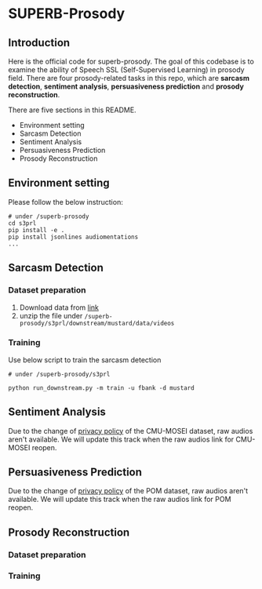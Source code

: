 # SUPERB-Prosody

## Introduction
Here is the official code for superb-prosody. The goal of this codebase is to examine the ability of Speech SSL (Self-Supervised Learning) in prosody field. There are four prosody-related tasks in this repo, which are **sarcasm detection**, **sentiment analysis**, **persuasiveness prediction** and **prosody reconstruction**.

There are five sections in this README.
- Environment setting
- Sarcasm Detection
- Sentiment Analysis
- Persuasiveness Prediction
- Prosody Reconstruction

## Environment setting

Please follow the below instruction:
```
# under /superb-prosody
cd s3prl
pip install -e .
pip install jsonlines audiomentations
...
```

## Sarcasm Detection
### Dataset preparation

1. Download data from [link](https://drive.google.com/file/d/1i9ixalVcXskA5_BkNnbR60sqJqvGyi6E/view) 
2. unzip the file under `/superb-prosody/s3prl/downstream/mustard/data/videos`

### Training
Use below script to train the sarcasm detection
```
# under /superb-prosody/s3prl

python run_downstream.py -m train -u fbank -d mustard
```

## Sentiment Analysis
Due to the change of [privacy policy](https://github.com/A2Zadeh/CMU-MultimodalSDK) of the CMU-MOSEI dataset, raw audios aren't available. We will update this track when the raw audios link for CMU-MOSEI reopen.


## Persuasiveness Prediction
Due to the change of [privacy policy](https://github.com/A2Zadeh/CMU-MultimodalSDK) of the POM dataset, raw audios aren't available. We will update this track when the raw audios link for POM reopen.


## Prosody Reconstruction
### Dataset preparation
### Training




